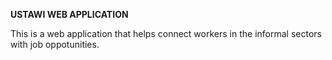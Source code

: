 **USTAWI WEB APPLICATION**

 This is a web application that helps connect workers in the informal sectors with job oppotunities.
 
